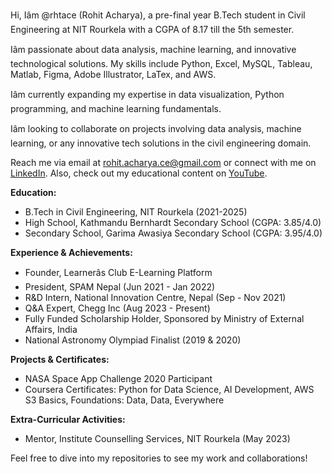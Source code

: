 Hi, Iâm @rhtace (Rohit Acharya), a pre-final year B.Tech student in Civil Engineering at NIT Rourkela with a CGPA of 8.17 till the 5th semester.

Iâm passionate about data analysis, machine learning, and innovative technological solutions. My skills include Python, Excel, MySQL, Tableau, Matlab, Figma, Adobe Illustrator, LaTex, and AWS.

Iâm currently expanding my expertise in data visualization, Python programming, and machine learning fundamentals.

Iâm looking to collaborate on projects involving data analysis, machine learning, or any innovative tech solutions in the civil engineering domain.

Reach me via email at [rohit.acharya.ce@gmail.com](mailto:rohit.acharya.ce@gmail.com) or connect with me on [LinkedIn](https://www.linkedin.com/in/rohit-acharya-ab1901217). Also, check out my educational content on [YouTube](https://youtube.com/@learnersclub5910).

**Education:**
- B.Tech in Civil Engineering, NIT Rourkela (2021-2025)
- High School, Kathmandu Bernhardt Secondary School (CGPA: 3.85/4.0)
- Secondary School, Garima Awasiya Secondary School (CGPA: 3.95/4.0)

**Experience & Achievements:**
- Founder, Learnerâs Club E-Learning Platform
- President, SPAM Nepal (Jun 2021 - Jan 2022)
- R&D Intern, National Innovation Centre, Nepal (Sep - Nov 2021)
- Q&A Expert, Chegg Inc (Aug 2023 - Present)
- Fully Funded Scholarship Holder, Sponsored by Ministry of External Affairs, India
- National Astronomy Olympiad Finalist (2019 & 2020)

**Projects & Certificates:**
- NASA Space App Challenge 2020 Participant
- Coursera Certificates: Python for Data Science, AI Development, AWS S3 Basics, Foundations: Data, Data, Everywhere

**Extra-Curricular Activities:**
- Mentor, Institute Counselling Services, NIT Rourkela (May 2023)

Feel free to dive into my repositories to see my work and collaborations!
